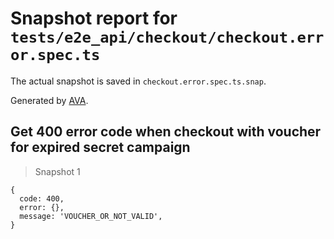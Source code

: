 # Snapshot report for `tests/e2e_api/checkout/checkout.error.spec.ts`

The actual snapshot is saved in `checkout.error.spec.ts.snap`.

Generated by [AVA](https://ava.li).

## Get 400 error code when checkout with voucher for expired secret campaign

> Snapshot 1

    {
      code: 400,
      error: {},
      message: 'VOUCHER_OR_NOT_VALID',
    }
